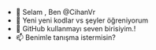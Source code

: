 - 👋 Selam , Ben @CihanVr
- 🌱 Yeni yeni kodlar vs şeyler öğreniyorum 
- 💞️ GitHub kullanmayı seven birisiyim.!
- 📫 Benimle tanışma istermisin?

<!---
CihanvR/CihanvR is a ✨ special ✨ repository because its `README.md` (this file) appears on your GitHub profile.
You can click the Preview link to take a look at your changes.
--->
